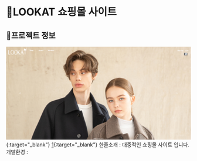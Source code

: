 # :large_orange_diamond:LOOKAT 쇼핑몰 사이트

## :small_orange_diamond:프로젝트 정보

[![lookat](img/lookat.png)](http://ching21.cafe24.com/){:target="_blank"}
[1](http://ching21.cafe24.com/){:target="_blank"}
한줄소개 : 대중적인 쇼핑몰 사이트 입니다. <br />
개발환경 : 

